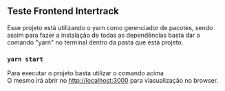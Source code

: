 ## Teste Frontend Intertrack

Esse projeto está utilizando o yarn como gerenciador de pacotes, sendo assim para fazer a instalação de todas as dependências basta dar o comando "yarn" no terminal dentro da pasta que está projeto.

### `yarn start`

Para executar o projeto basta utilizar o comando acima<br />
O mesmo irá abrir no [http://localhost:3000](http://localhost:3000) para viasualização no browser.
